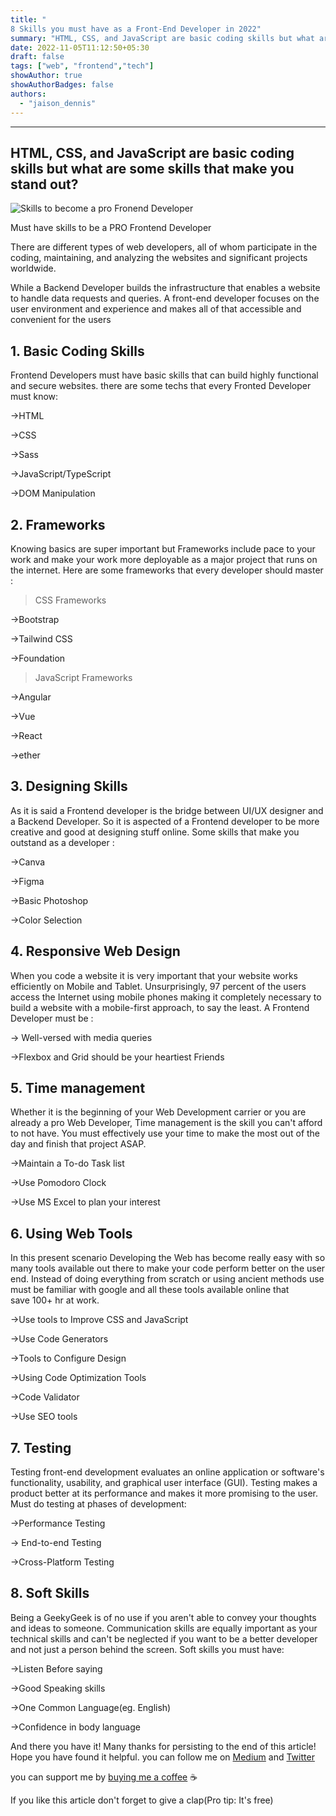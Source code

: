 ```yaml
---
title: "
8 Skills you must have as a Front-End Developer in 2022"
summary: "HTML, CSS, and JavaScript are basic coding skills but what are some skills that make you stand out?"
date: 2022-11-05T11:12:50+05:30
draft: false
tags: ["web", "frontend","tech"]
showAuthor: true
showAuthorBadges: false
authors:
  - "jaison_dennis"
---
```


---
HTML, CSS, and JavaScript are basic coding skills but what are some skills that make you stand out?
---------------------------------------------------------------------------------------------------

![Skills to become a pro Fronend Developer](https://miro.medium.com/max/700/1*R0QtqGJBr0_vJeO3F4Bx-w.png)

Must have skills to be a PRO Frontend Developer

There are different types of web developers, all of whom participate in the coding, maintaining, and analyzing the websites and significant projects worldwide.

While a Backend Developer builds the infrastructure that enables a website to handle data requests and queries. A front-end developer focuses on the user environment and experience and makes all of that accessible and convenient for the users

1\. Basic Coding Skills
-----------------------

Frontend Developers must have basic skills that can build highly functional and secure websites. there are some techs that every Fronted Developer must know:

→HTML

→CSS

→Sass

→JavaScript/TypeScript

→DOM Manipulation

2\. Frameworks
--------------

Knowing basics are super important but Frameworks include pace to your work and make your work more deployable as a major project that runs on the internet. Here are some frameworks that every developer should master :

> CSS Frameworks

→Bootstrap

→Tailwind CSS

→Foundation

> JavaScript Frameworks

→Angular

→Vue

→React

→ether

3\. Designing Skills
--------------------

As it is said a Frontend developer is the bridge between UI/UX designer and a Backend Developer. So it is aspected of a Frontend developer to be more creative and good at designing stuff online. Some skills that make you outstand as a developer :

→Canva

→Figma

→Basic Photoshop

→Color Selection

4\. Responsive Web Design
-------------------------

When you code a website it is very important that your website works efficiently on Mobile and Tablet. Unsurprisingly, 97 percent of the users access the Internet using mobile phones making it completely necessary to build a website with a mobile-first approach, to say the least. A Frontend Developer must be :

→ Well-versed with media queries

→Flexbox and Grid should be your heartiest Friends

5\. Time management
-------------------

Whether it is the beginning of your Web Development carrier or you are already a pro Web Developer, Time management is the skill you can't afford to not have. You must effectively use your time to make the most out of the day and finish that project ASAP.

→Maintain a To-do Task list

→Use Pomodoro Clock

→Use MS Excel to plan your interest

6\. Using Web Tools
-------------------

In this present scenario Developing the Web has become really easy with so many tools available out there to make your code perform better on the user end. Instead of doing everything from scratch or using ancient methods use must be familiar with google and all these tools available online that save 100+ hr at work.

→Use tools to Improve CSS and JavaScript

→Use Code Generators

→Tools to Configure Design

→Using Code Optimization Tools

→Code Validator

→Use SEO tools

7\. Testing
-----------

Testing front-end development evaluates an online application or software's functionality, usability, and graphical user interface (GUI). Testing makes a product better at its performance and makes it more promising to the user. Must do testing at phases of development:

→Performance Testing

→ End-to-end Testing

→Cross-Platform Testing

8\. Soft Skills
---------------

Being a GeekyGeek is of no use if you aren't able to convey your thoughts and ideas to someone. Communication skills are equally important as your technical skills and can't be neglected if you want to be a better developer and not just a person behind the screen. Soft skills you must have:

→Listen Before saying

→Good Speaking skills

→One Common Language(eg. English)

→Confidence in body language

And there you have it! Many thanks for persisting to the end of this article! Hope you have found it helpful. you can follow me on [Medium](https://medium.com/@harsh-kashiwal) and [Twitter](https://twitter.com/harsh_kashiwal)

you can support me by [buying me a coffee](https://www.buymeacoffee.com/kashiwalharsh) ☕

If you like this article don't forget to give a clap(Pro tip: It's free)